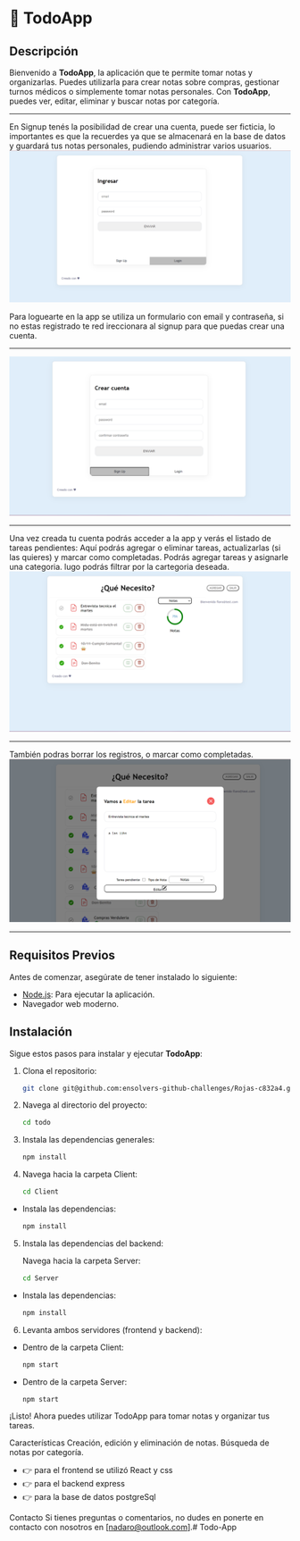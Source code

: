 # 📝 TodoApp

## Descripción
Bienvenido a **TodoApp**, la aplicación que te permite tomar notas y organizarlas. Puedes utilizarla para crear notas sobre compras, gestionar turnos médicos o simplemente tomar notas personales. Con **TodoApp**, puedes ver, editar, eliminar y buscar notas por categoría.

<hr/>
En Signup tenés la posibilidad de crear una cuenta, puede ser ficticia, lo importantes es que la recuerdes
ya que se almacenará en la base de datos y guardará tus notas personales, pudiendo administrar varios usuarios.

<img src="./todos/Client/public/ingresar.png" alt="Home">

Para loguearte en la app se utiliza un formulario con email y contraseña, si no estas registrado te red
ireccionara al signup para que puedas crear una cuenta.

<hr/>
<img src="./todos/Client/public/crearcuenta.png" alt="Home">

<hr/>
Una vez creada tu cuenta podrás acceder a la app y verás el listado de tareas pendientes:
Aquí podrás agregar o eliminar tareas, actualizarlas (si las quieres) y marcar como
completadas.
Podrás agregar tareas y asignarle una categoria. lugo podrás filtrar por la cartegoria deseada.

<img src="./todos/Client/public/filtrar.png" alt="Home">

<hr/>
También podras borrar los registros, o marcar como completadas.

<img src="./todos/Client/public/editar.png" alt="Home">

<hr/>




## Requisitos Previos
Antes de comenzar, asegúrate de tener instalado lo siguiente:
- [Node.js](https://nodejs.org/): Para ejecutar la aplicación.
- Navegador web moderno.

## Instalación
Sigue estos pasos para instalar y ejecutar **TodoApp**:

1. Clona el repositorio:
   ```bash
   git clone git@github.com:ensolvers-github-challenges/Rojas-c832a4.git
2. Navega al directorio del proyecto:
   ```bash
   cd todo
3. Instala las dependencias generales:
   ```bash
   npm install
4. Navega hacia la carpeta Client:
   ```bash
   cd Client
- Instala las dependencias: 
   ```bash
   npm install
5. Instala las dependencias del backend:
   
   Navega hacia la carpeta Server:
   ```bash
   cd Server
- Instala las dependencias: 
   ```bash 
   npm install
6. Levanta ambos servidores (frontend y backend):
- Dentro de la carpeta Client:
   ```bash
   npm start

- Dentro de la carpeta Server:

   ```bash
   npm start

¡Listo! Ahora puedes utilizar TodoApp para tomar notas y organizar tus tareas.

Características
Creación, edición y eliminación de notas.
Búsqueda de notas por categoría. 
- 👉 para el frontend se utilizó React y css
- 👉 para el backend express
- 👉 para la base de datos postgreSql




Contacto
Si tienes preguntas o comentarios, no dudes en ponerte en contacto con nosotros en [nadaro@outlook.com].# Todo-App
